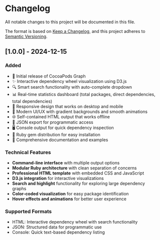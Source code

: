 # Changelog

All notable changes to this project will be documented in this file.

The format is based on [Keep a Changelog](https://keepachangelog.com/en/1.0.0/),
and this project adheres to [Semantic Versioning](https://semver.org/spec/v2.0.0.html).

## [1.0.0] - 2024-12-15

### Added
- 🎉 Initial release of CocoaPods Graph
- ✨ Interactive dependency wheel visualization using D3.js
- 🔍 Smart search functionality with auto-complete dropdown
- 📊 Real-time statistics dashboard (total packages, direct dependencies, total dependencies)
- 📱 Responsive design that works on desktop and mobile
- 🎨 Modern UI/UX with gradient backgrounds and smooth animations
- 🌐 Self-contained HTML output that works offline
- 📄 JSON export for programmatic access
- 🖥️ Console output for quick dependency inspection
- 💎 Ruby gem distribution for easy installation
- 📖 Comprehensive documentation and examples

### Technical Features
- **Command-line interface** with multiple output options
- **Modular Ruby architecture** with clean separation of concerns
- **Professional HTML template** with embedded CSS and JavaScript
- **D3.js integration** for interactive visualizations
- **Search and highlight** functionality for exploring large dependency graphs
- **Color-coded visualization** for easy package identification
- **Hover effects and animations** for better user experience

### Supported Formats
- HTML: Interactive dependency wheel with search functionality
- JSON: Structured data for programmatic use
- Console: Quick text-based dependency listing
